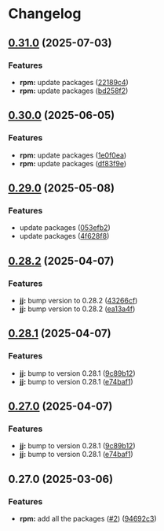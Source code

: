 # Changelog

## [0.31.0](https://github.com/joshuachp/packages/compare/jj-cli-v0.30.0...jj-cli-v0.31.0) (2025-07-03)


### Features

* **rpm:** update packages ([22189c4](https://github.com/joshuachp/packages/commit/22189c4788091fae4de85ac6dab56ca437251ece))
* **rpm:** update packages ([bd258f2](https://github.com/joshuachp/packages/commit/bd258f25dff4d5120ac9c7ed0d7652faa74233a2))

## [0.30.0](https://github.com/joshuachp/packages/compare/jj-cli-v0.29.0...jj-cli-v0.30.0) (2025-06-05)


### Features

* **rpm:** update packages ([1e0f0ea](https://github.com/joshuachp/packages/commit/1e0f0ea15b92d3dcd99aa77bc4e71885340308cf))
* **rpm:** update packages ([df83f9e](https://github.com/joshuachp/packages/commit/df83f9ed9ecf594499dfcdc3fd4e96c1bd5fe3f3))

## [0.29.0](https://github.com/joshuachp/packages/compare/jj-cli-v0.28.2...jj-cli-v0.29.0) (2025-05-08)


### Features

* update packages ([053efb2](https://github.com/joshuachp/packages/commit/053efb265c61d1fe9b733158c6314f6f4e10af95))
* update packages ([4f628f8](https://github.com/joshuachp/packages/commit/4f628f85afb1e46b547b90ee7928562a8fa2aecf))

## [0.28.2](https://github.com/joshuachp/packages/compare/jj-cli-v0.28.1...jj-cli-v0.28.2) (2025-04-07)


### Features

* **jj:** bump version to 0.28.2 ([43266cf](https://github.com/joshuachp/packages/commit/43266cf58a37944bb3f3c8c3cbbd0129ce989577))
* **jj:** bump version to 0.28.2 ([ea13a4f](https://github.com/joshuachp/packages/commit/ea13a4f2c1dd51810f85d0516b65a2195a3262b3))

## [0.28.1](https://github.com/joshuachp/packages/compare/jj-cli-v0.27.0...jj-cli-v0.28.1) (2025-04-07)


### Features

* **jj:** bump to version 0.28.1 ([9c89b12](https://github.com/joshuachp/packages/commit/9c89b129f55d6063e052e49713c738e863b5d768))
* **jj:** bump to version 0.28.1 ([e74baf1](https://github.com/joshuachp/packages/commit/e74baf16a7058b270b1e7ea0a93ff61c076f20ad))

## [0.27.0](https://github.com/joshuachp/packages/compare/jj-cli-v0.27.0...jj-cli-v0.27.0) (2025-04-07)


### Features

* **jj:** bump to version 0.28.1 ([9c89b12](https://github.com/joshuachp/packages/commit/9c89b129f55d6063e052e49713c738e863b5d768))
* **jj:** bump to version 0.28.1 ([e74baf1](https://github.com/joshuachp/packages/commit/e74baf16a7058b270b1e7ea0a93ff61c076f20ad))

## 0.27.0 (2025-03-06)


### Features

* **rpm:** add all the packages ([#2](https://github.com/joshuachp/packages/issues/2)) ([94692c3](https://github.com/joshuachp/packages/commit/94692c3e51d56c0cd6b247db63361bc7d5bc2532))
